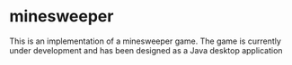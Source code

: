 # minesweeper
This is an implementation of a minesweeper game. The game is currently under development and has been designed as a Java desktop application
